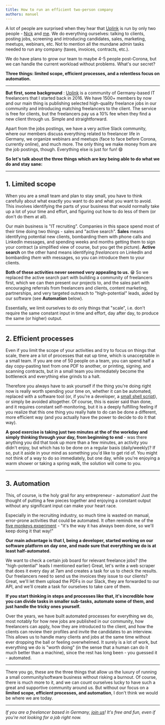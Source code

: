 ```yaml
---
title: How to run an efficient two-person company
authors: manuel
---
```


A lot of people are surprised when they hear that [Uplink](https://uplink.tech/) is run by only two people - [Nick](https://www.linkedin.com/in/nick-oestreich-075218135/) and [me](https://www.linkedin.com/in/manuelmeurer/). We do everything ourselves: talking to clients, posting jobs, screening and introducing candidates, sales, marketing, meetups, webinars, etc. Not to mention all the mundane admin tasks needed to run any company (taxes, invoices, contracts, etc.).

We do have plans to grow our team to maybe 4-5 people post-Corona, but we can handle the current workload without problems. What's our secret?

**Three things: limited scope, efficient processes, and a relentless focus on automation.**

---

**But first, some background** : [Uplink](https://uplink.tech/) is a community of Germany-based IT freelancers that I started back in 2016. We have 1500+ members by now and our main thing is publishing selected high-quality freelance jobs in our community and introducing matching freelancers to the client. The service is free for clients, but the freelancers pay us a 10% fee when they find a new client through us. Simple and straightforward.

Apart from the jobs postings, we have a very active Slack community, where our members discuss everything related to freelancer life in Germany, we organize webinars and meetups (face to face before Corona, currently online), and much more. The only thing we make money from are the job postings, though. Everything else is just for fun! 😄

**So let's talk about the three things which are key being able to do what we do and stay sane:**

---

## 1. Limited scope

When you are a small team and plan to stay small, you have to think carefully about what exactly you want to do and what you want to avoid. This involves identifying the parts of your business that would normally take up a lot of your time and effort, and figuring out how to do less of them (or don't do them at all).

Our main business is "IT recruiting". Companies in this space spend most of their time doing two things - sales and "active search". **Sales** means identifying potential new clients, bombarding them with phone calls and LinkedIn messages, and spending weeks and months getting them to sign your contract (a simplified view of course, but you get the picture). **Active search** on the other hand means identifying _freelancers_ on LinkedIn and bombarding _them_ with messages, so you can introduce them to your clients.

**Both of these activities never seemed very appealing to us.** 😁 So we replaced the active search part with building a community of freelancers first, which we can then present our projects to, and the sales part with encouraging referrals from freelancers and clients, content marketing, partnerships, and very targeted outreach to "high-potential" leads, aided by our software (see **Automation** below).

Essentially, we limit ourselves to do only things that "scale", i.e. don't require the same constant input in time and effort, day after day, to produce the same (or higher) output.

---

## 2. Efficient processes

Even if you limit the scope of your activities and try to focus on things that scale, there are a lot of processes that eat up time, which is unacceptable in a small team. If you are one of 50 people on a team, you can spend half a day copy-pasting text from one PDF to another, or printing, signing, and scanning contracts, but in a small team you immediately become the bottleneck and everything else grinds to a halt.

Therefore you always have to ask yourself if the thing you're doing right now is really worth spending your time on, whether it can be automated, replaced with a software tool (or, if you're a developer, a [small shell script](https://www.urbandictionary.com/define.php?term=go%20away%20or%20I%20will%20replace%20you%20with%20a%20simple%20shell%20script)), or simply be avoided altogether. Of course, this is easier said than done, and it requires constant self-monitoring, but it is a deeply fulfilling feeling if you realize that this one thing you really hate to do can be done a different, more efficient way (and you actually have the power to decide to do it that way).

**A good exercise is taking just two minutes at the of the workday and simply thinking through your day, from beginning to end** - was there anything you did that took up more than a few minutes, an activity you didn't enjoy, but which has to be done on a regular basis (daily/weekly)? If so, put it aside in your mind as something you'd like to get rid of. You might not think of a way to do so immediately, but one day, while you're enjoying a warm shower or taking a spring walk, the solution will come to you.

---

## 3. Automation

This, of course, is the holy grail for any entrepreneur - automation! Just the thought of putting a few pieces together and enjoying a constant output without any significant input can make your heart race.

Especially in the recruiting industry, so much time is wasted on manual, error-prone activities that could be automated. It often reminds me of the [five monkeys experiment](https://www.proserveit.com/blog/five-monkeys-experiment-lessons) - "it's the way it has always been done, so we'll keep doing it that way!"

**Our main advantage is that I, being a developer, started working on our software platform on day one, and made sure that everything we do is at least half-automated.**

We want to check a certain job board for relevant freelance jobs? (the "high-potential" leads I mentioned earlier) Great, let's write a web scraper that does it every day at 7am and creates a task for us to check the results. Our freelancers need to send us the invoices they issue to our clients? Great, we'll let them upload the PDFs in our Slack, they are forwarded to our API, and we'll create a task for ourselves to take care of them.

**If you start thinking in steps and processes like that, it's incredible how you can divide tasks in smaller sub-tasks, automate some of them, and just handle the tricky ones yourself.**

Over the years, we have built automated processes for everything we do, most notably for how new jobs are published in our community, how freelancers can apply, how they are introduced to the client, and how the clients can review their profiles and invite the candidates to an interview. This allows us to handle many clients and jobs at the same time without ever dropping the ball or feeling overwhelmed. It surely is a lot of work, but everything we do is "worth doing" (in the sense that a human can do it much better than a machine), since the rest has long been - you guessed it - automated.

---

There you go, these are the three things that allow us the luxury of running a small community/software business without risking a burnout. Of course, there is much more to it, and we can count ourselves lucky to have such a great and supportive community around us. But without our focus on a **limited scope, efficient processes, and automation**, I don't think we would be where we are today.

---

_If you are a freelancer based in Germany, [join us](https://uplink.tech/en/freelancers)! It's free and fun, even if you're not looking for a job right now._

